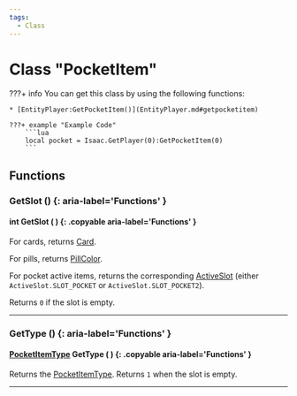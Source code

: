 ```yaml
---
tags:
  - Class
---
```

# Class "PocketItem"

???+ info
    You can get this class by using the following functions:

    * [EntityPlayer:GetPocketItem()](EntityPlayer.md#getpocketitem)

    ???+ example "Example Code"
        ```lua
        local pocket = Isaac.GetPlayer(0):GetPocketItem(0)
        ```
## Functions

### GetSlot () {: aria-label='Functions' }
#### int GetSlot ( ) {: .copyable aria-label='Functions' }
For cards, returns [Card](https://wofsauge.github.io/IsaacDocs/rep/enums/Card.html).

For pills, returns [PillColor](https://wofsauge.github.io/IsaacDocs/rep/enums/PillColor.html).

For pocket active items, returns the corresponding [ActiveSlot](https://wofsauge.github.io/IsaacDocs/rep/enums/ActiveSlot.html) (either `ActiveSlot.SLOT_POCKET` or `ActiveSlot.SLOT_POCKET2`).

Returns `0` if the slot is empty.

___
### GetType () {: aria-label='Functions' }
#### [PocketItemType](enums/PocketItemType.md) GetType ( ) {: .copyable aria-label='Functions' }
Returns the [PocketItemType](enums/PocketItemType.md). Returns `1` when the slot is empty.

___
